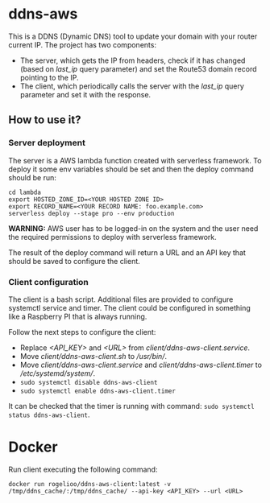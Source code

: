 # ddns-aws

This is a DDNS (Dynamic DNS) tool to update your domain with your router current IP. The project has two components:

- The server, which gets the IP from headers, check if it has changed (based on _last_ip_ query parameter) and set the Route53 domain record pointing to the IP.
- The client, which periodically calls the server with the _last_ip_ query parameter and set it with the response.

## How to use it?

### Server deployment

The server is a AWS lambda function created with serverless framework. To deploy it some env variables should be set and then the deploy command should be run:

```
cd lambda
export HOSTED_ZONE_ID=<YOUR HOSTED ZONE ID>
export RECORD_NAME=<YOUR RECORD NAME: foo.example.com>
serverless deploy --stage pro --env production
```

**WARNING:** AWS user has to be logged-in on the system and the user need the required permissions to deploy with serverless framework.

The result of the deploy command will return a URL and an API key that should be saved to configure the client.

### Client configuration

The client is a bash script. Additional files are provided to configure systemctl service and timer. The client could be configured in something like a Raspberry PI that is always running.

Follow the next steps to configure the client:

- Replace _<API_KEY>_ and _\<URL>_ from _client/ddns-aws-client.service_.
- Move _client/ddns-aws-client.sh_ to _/usr/bin/_.
- Move _client/ddns-aws-client.service_ and _client/ddns-aws-client.timer_ to _/etc/systemd/system/_.
- `sudo systemctl disable ddns-aws-client`
- `sudo systemctl enable ddns-aws-client.timer`

It can be checked that the timer is running with command: `sudo systemctl status ddns-aws-client`.

# Docker

Run client executing the following command:

```
docker run rogelioo/ddns-aws-client:latest -v /tmp/ddns_cache/:/tmp/ddns_cache/ --api-key <API_KEY> --url <URL>
```
